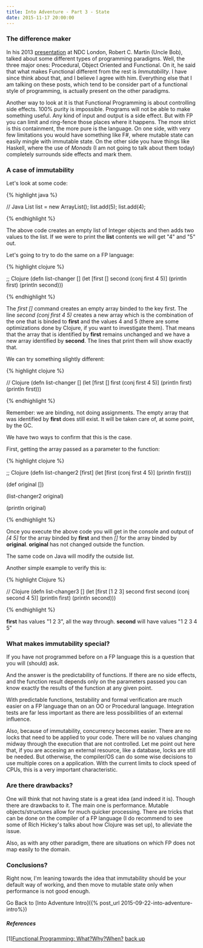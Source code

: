 ```yaml
---
title: Into Adventure - Part 3 - State
date: 2015-11-17 20:00:00
---
```


### The difference maker

In his 2013 <a name="return1"><a href="#1">presentation</a></a> at NDC London, Robert C. Martin (Uncle Bob), talked about some different types of programming paradigms. Well, the three major ones: Procedural, Object Oriented and Functional. On it, he said that what makes Functional different from the rest is *Immutability*. I have since think about that, and I believe I agree with him. Everything else that I am talking on these posts, which tend to be consider part of a functional style of programming, is actually present on the other paradigms.

Another way to look at it is that Functional Programming is about controlling side effects. 100% purity is impossible. Programs will not be able to make something useful. Any kind of input and output is a side effect. But with FP you can limit and ring-fence those places where it happens. The more strict is this containment, the more pure is the language. On one side, with very few limitations you would have something like F#, where mutable state can easily mingle with immutable state. On the other side you have things like Haskell, where the use of *Monads* (I am not going to talk about them today) completely surrounds side effects and mark them.

### A case of immutability

Let's look at some code:

{% highlight java %}

// Java
List<Integer> list = new ArrayList<Integer>();
list.add(5);
list.add(4);

{% endhighlight %}

The above code creates an empty list of Integer objects and then adds two values to the list. If we were to print the **list** contents we will get "4" and "5" out. 

Let's going to try to do the same on a FP language:

{% highlight clojure %}

;; Clojure
(defn list-changer []
  (let [first []
       second (conj first 4 5)]
       (println first)
       (println second)))

{% endhighlight %}

The *first []* command creates an empty array binded to the key first. The line *second (conj first 4 5)* creates a new array which is the combination of the one that is binded to **first** and the values 4 and 5 (there are some optimizations done by Clojure, if you want to investigate them). That means that the array that is identified by **first** remains unchanged and we have a new array identified by **second**. The lines that print them will show exactly that.

We can try something slightly different:

{% highlight clojure %}

// Clojure
(defn list-changer []
  (let [first []
       first (conj first 4 5)]
       (println first)
       (println first)))

{% endhighlight %}

Remember: we are binding, not doing assignments. The empty array that was identified by **first** does still exist. It will be taken care of, at some point, by the GC. 

We have two ways to confirm that this is the case.

First, getting the array passed as a parameter to the function:

{% highlight clojure %}

;; Clojure
(defn list-changer2 [first]
  (let [first  (conj first 4 5)]
  (println first)))

(def original [])

(list-changer2 original)

(println original)

{% endhighlight %}

Once you execute the above code you will get in the console and output of *[4 5]* for the array binded by **first** and then *[]* for the array binded by **original**. **original** has not changed outside the function.

The same code on Java will modify the outside list.

Another simple example to verify this is:

{% highlight Clojure %}

// Clojure
(defn list-changer3 []
  (let [first [1 2 3]
        second first
        second (conj second 4 5)]
       (println first)
       (println second)))

{% endhighlight %}

**first** has values "1 2 3", all the way through. **second** will have values "1 2 3 4 5"

### What makes immutability special?

If you have not programmed before on a FP language this is a question that you will (should) ask.

And the answer is the predictability of functions. If there are no side effects, and the function result depends only on the parameters passed you can know exactly the results of the function at any given point.

With predictable functions, testability and formal verification are much easier on a FP language than on an OO or Procedural language. Integration tests are far less important as there are less possibilities of an external influence.

Also, because of immutability, concurrency becomes easier. There are no locks that need to be applied to your code. There will be no values changing midway through the execution that are not controlled. Let me point out here that, if you are accesing an external resource, like a database, locks are still be needed. But otherwise, the compiler/OS can do some wise decisions to use multiple cores on a application. With the current limits to clock speed of CPUs, this is a very important characteristic.

### Are there drawbacks?

One will think that not having state is a great idea (and indeed it is). Though there are drawbacks to it. The main one is performance. Mutable objects/structures allow for much quicker processing. There are tricks that can be done on the compiler of a FP language (I do recommend to see some of Rich Hickey's talks about how Clojure was set up), to alleviate the issue.

Also, as with any other paradigm, there are situations on which FP does not map easily to the domain.

### Conclusions?

Right now, I'm leaning towards the idea that immutability should be your default way of working, and then move to mutable state only when performance is not good enough.

Go Back to [Into Adventure Intro]({% post_url 2015-09-22-into-adventure-intro%})


##### References
[1]<a name="1"><a href="https://vimeo.com/84676527">Functional Programming: What?Why?When?</a></a>  <a href="#return1">back up</a><br/>

